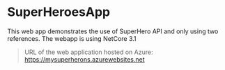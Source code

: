 # SuperHeroesApp
This web app demonstrates the use of SuperHero API and only using two references. The webapp is using NetCore 3.1
> URL of the web application hosted on Azure: https://mysuperherons.azurewebsites.net
